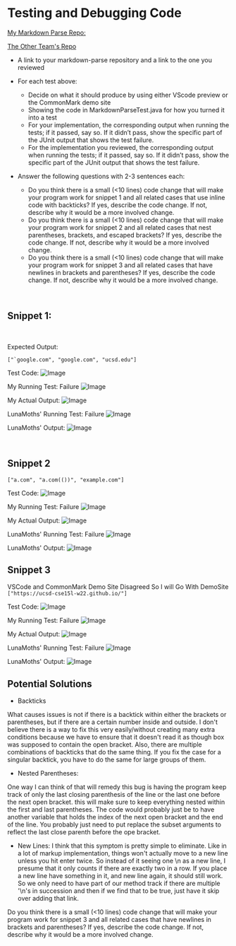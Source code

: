 # Testing and Debugging Code

[My Markdown Parse Repo:](https://github.com/EShults2124/markdown-parse) 

[The Other Team's Repo](https://github.com/austin-li/CSE15L-TheLunaMoths)

* A link to your markdown-parse repository and a link to the one you reviewed

* For each test above: 
    * Decide on what it should produce by using either VScode preview or the CommonMark demo site
    * Showing the code in MarkdownParseTest.java for how you turned it into a test
    * For your implementation, the corresponding output when running the tests; if it passed, say so. If it didn’t pass, show the specific part of the JUnit output that shows the test failure.
    * For the implementation you reviewed, the corresponding output when running the tests; if it passed, say so. If it didn’t pass, show the specific part of the JUnit output that shows the test failure.
* Answer the following questions with 2-3 sentences each:
    * Do you think there is a small (<10 lines) code change that will make your program work for snippet 1 and all related cases that use inline code with backticks? If yes, describe the code change. If not, describe why it would be a more involved change.
    * Do you think there is a small (<10 lines) code change that will make your program work for snippet 2 and all related cases that nest parentheses, brackets, and escaped brackets? If yes, describe the code change. If not, describe why it would be a more involved change.
    * Do you think there is a small (<10 lines) code change that will make your program work for snippet 3 and all related cases that have newlines in brackets and parentheses? If yes, describe the code change. If not, describe why it would be a more involved change.

<br/>

## Snippet 1:

<br/>

Expected Output: 

```["`google.com", "google.com", "ucsd.edu"]```

Test Code:
![Image](Snippet1TestCode.png)

My Running Test: Failure
![Image](Snippet1Test.png)

My Actual Output:
![Image](Snippet1RealOutput.png)
 
LunaMoths' Running Test: Failure
![Image](SnippetRemoteTest.png)

LunaMoths' Output: 
![Image](Snippet1LunaMothsRealOutput.png)

<br/>

## Snippet 2

```["a.com", "a.com(())", "example.com"]```

Test Code:
![Image](Snippet2TestCode.png)

My Running Test: Failure
![Image](SnippetLocalTest.png)

My Actual Output:
![Image](Snippet2RealOutput.png)

LunaMoths' Running Test: Failure
![Image](SnippetRemoteTest.png)

LunaMoths' Output: 
![Image](Snippet2LunaMothsRealOutput.png)

## Snippet 3

VSCode and CommonMark Demo Site Disagreed So I will Go With DemoSite
```["https://ucsd-cse15l-w22.github.io/"]```

Test Code:
![Image](Snippet3TestCode.png)

My Running Test: Failure
![Image](SnippetLocalTest.png)

My Actual Output:
![Image](Snippet3RealOutput.png)

LunaMoths' Running Test: Failure
![Image](SnippetRemoteTest.png)

LunaMoths' Output: 
![Image](Snippet3LunaMothsRealOutput.png)

## Potential Solutions

* Backticks 

What causes issues is not if there is a backtick within either the brackets or parentheses, but if there are a certain number inside and outside. I don't believe there is a way to fix this very easily/without creating many extra conditions because we have to ensure that it doesn't read it as though box was supposed to contain the open bracket. Also, there are multiple combinations of backticks that do the same thing. If you fix the case for a singular backtick, you have to do the same for large groups of them.

* Nested Parentheses:

One way I can think of that will remedy this bug is having the program keep track of only the last closing parenthesis of the line or the last one before the next open bracket. this will make sure to keep everything nested within the first and last parentheses. The code would probably just be to have another variable that holds the index of the next open bracket and the end of the line. You probably just need to put replace the subset arguments to reflect the last close parenth before the ope bracket.

* New Lines: I think that this symptom is pretty simple to eliminate. Like in a lot of markup implementation, things won't actually move to a new line unless you hit enter twice. So instead of it seeing one \n as a new line, I presume that it only counts if there are exactly two in a row. If you place a new line have something in it, and new line again, it should still work. So we only need to have part of our method track if there are multiple '\n's in succession and then if we find that to be true, just have it skip over adding that link. 


Do you think there is a small (<10 lines) code change that will make your program work for snippet 3 and all related cases that have newlines in brackets and parentheses? If yes, describe the code change. If not, describe why it would be a more involved change.